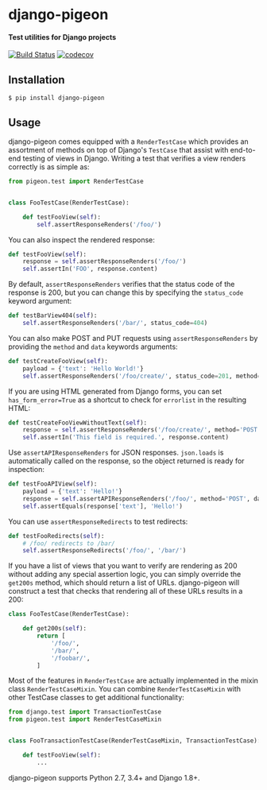 # django-pigeon
#### Test utilities for Django projects

[![Build Status](https://travis-ci.org/RevolutionTech/django-pigeon.svg?branch=master)](https://travis-ci.org/RevolutionTech/django-pigeon)
[![codecov](https://codecov.io/gh/RevolutionTech/django-pigeon/branch/master/graph/badge.svg)](https://codecov.io/gh/RevolutionTech/django-pigeon)

## Installation

```
$ pip install django-pigeon
```

## Usage

django-pigeon comes equipped with a `RenderTestCase` which provides an assortment of methods on top of Django's `TestCase` that assist with end-to-end testing of views in Django. Writing a test that verifies a view renders correctly is as simple as:

```python
from pigeon.test import RenderTestCase


class FooTestCase(RenderTestCase):

    def testFooView(self):
        self.assertResponseRenders('/foo/')
```

You can also inspect the rendered response:

```python
def testFooView(self):
    response = self.assertResponseRenders('/foo/')
    self.assertIn('FOO', response.content)
```

By default, `assertResponseRenders` verifies that the status code of the response is 200, but you can change this by specifying the `status_code` keyword argument:

```python
def testBarView404(self):
    self.assertResponseRenders('/bar/', status_code=404)
```

You can also make POST and PUT requests using `assertResponseRenders` by providing the `method` and `data` keywords arguments:

```python
def testCreateFooView(self):
    payload = {'text': 'Hello World!'}
    self.assertResponseRenders('/foo/create/', status_code=201, method='POST', data=payload)
```

If you are using HTML generated from Django forms, you can set `has_form_error=True` as a shortcut to check for `errorlist` in the resulting HTML:

```python
def testCreateFooViewWithoutText(self):
    response = self.assertResponseRenders('/foo/create/', method='POST', has_form_error=True)
    self.assertIn('This field is required.', response.content)
```

Use `assertAPIResponseRenders` for JSON responses. `json.loads` is automatically called on the response, so the object returned is ready for inspection:

```python
def testFooAPIView(self):
    payload = {'text': 'Hello!'}
    response = self.assertAPIResponseRenders('/foo/', method='POST', data=payload)
    self.assertEquals(response['text'], 'Hello!')
```

You can use `assertResponseRedirects` to test redirects:

```python
def testFooRedirects(self):
    # /foo/ redirects to /bar/
    self.assertResponseRedirects('/foo/', '/bar/')
```

If you have a list of views that you want to verify are rendering as 200 without adding any special assertion logic, you can simply override the `get200s` method, which should return a list of URLs. django-pigeon will construct a test that checks that rendering all of these URLs results in a 200:

```python
class FooTestCase(RenderTestCase):

    def get200s(self):
        return [
            '/foo/',
            '/bar/',
            '/foobar/',
        ]
```

Most of the features in `RenderTestCase` are actually implemented in the mixin class `RenderTestCaseMixin`. You can combine `RenderTestCaseMixin` with other TestCase classes to get additional functionality:

```python
from django.test import TransactionTestCase
from pigeon.test import RenderTestCaseMixin


class FooTransactionTestCase(RenderTestCaseMixin, TransactionTestCase):

    def testFooView(self):
        ...
```

django-pigeon supports Python 2.7, 3.4+ and Django 1.8+.
